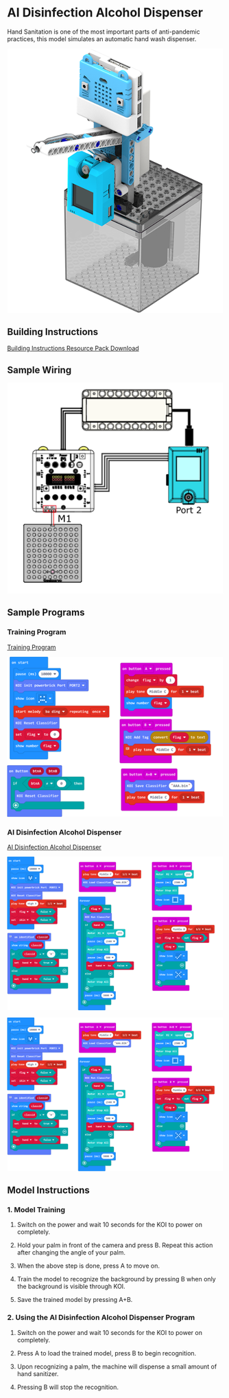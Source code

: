 # AI Disinfection Alcohol Dispenser

Hand Sanitation is one of the most important parts of anti-pandemic practices, this model simulates an automatic hand wash dispenser.

![](../../images/wash.png)

## Building Instructions

[Building Instructions Resource Pack Download](https://bit.ly/AIHealthCareSetBuildingGuide)

## Sample Wiring

![](./images/washcon.png)

## Sample Programs

### Training Program

[Training Program](https://makecode.microbit.org/_4KC2zeDPr69H)

![](./images/wash_traincode.png)

### AI Disinfection Alcohol Dispenser

[AI Disinfection Alcohol Dispenser](https://makecode.microbit.org/_MreTHbcWAhR0)

![](./images/washcode.png)

![](./images/washcode.png)

## Model Instructions

### 1. Model Training

1. Switch on the power and wait 10 seconds for the KOI to power on completely.

2. Hold your palm in front of the camera and press B. Repeat this action after changing the angle of your palm.

3. When the above step is done, press A to move on.

4. Train the model to recognize the background by pressing B when only the background is visible through KOI.

5. Save the trained model by pressing A+B.

### 2. Using the AI Disinfection Alcohol Dispenser Program

1. Switch on the power and wait 10 seconds for the KOI to power on completely.

2. Press A to load the trained model, press B to begin recognition.

3. Upon recognizing a palm, the machine will dispense a small amount of hand sanitizer.

4. Pressing B will stop the recognition.





